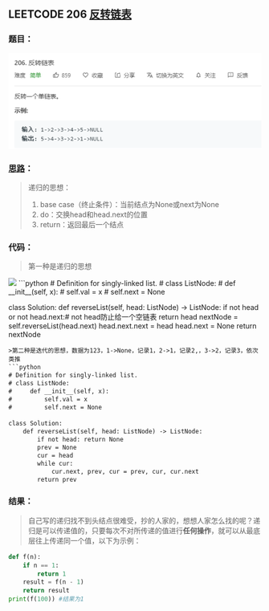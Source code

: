 ## LEETCODE 206 [反转链表](https://leetcode-cn.com/problems/reverse-linked-list/)

### 题目：

![text](https://github.com/zjuzhfbloodz/LeetCode/blob/master/questions/0206.png?raw=true)

### [思路]( https://blog.csdn.net/qq_17550379/article/details/80647926?depth_1-utm_source=distribute.pc_relevant.none-task&utm_source=distribute.pc_relevant.none-task )：

> 递归的思想：
>
> 1. base case（终止条件）：当前结点为None或next为None
> 2. do：交换head和head.next的位置
> 3. return：返回最后一个结点

### 代码：
> 第一种是递归的思想

<img src = "D:\Markdown\LEETCODE\questions\0206a.png">
```python
# Definition for singly-linked list.
# class ListNode:
#     def __init__(self, x):
#         self.val = x
#         self.next = None

class Solution:
    def reverseList(self, head: ListNode) -> ListNode:
        if not head or not head.next:# not head防止给一个空链表
            return head
        nextNode = self.reverseList(head.next)
        head.next.next = head
        head.next = None
        return nextNode
```
>第二种是迭代的思想，数据为123，1->None，记录1，2->1，记录2,，3->2，记录3，依次类推
```python
# Definition for singly-linked list.
# class ListNode:
#     def __init__(self, x):
#         self.val = x
#         self.next = None

class Solution:
    def reverseList(self, head: ListNode) -> ListNode:
        if not head: return None
        prev = None
        cur = head
        while cur:
            cur.next, prev, cur = prev, cur, cur.next
        return prev
```
### 结果：

> 自己写的递归找不到头结点很难受，抄的人家的，想想人家怎么找的呢？递归是可以传递值的，只要每次不对所传递的值进行**任何操作**，就可以从最底层往上传递同一个值，以下为示例：
```python
def f(n):
    if n == 1:
        return 1
    result = f(n - 1)
    return result
print(f(100)) #结果为1
```

